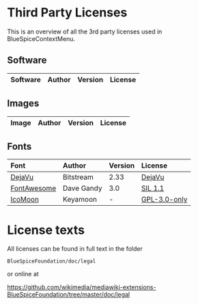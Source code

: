 Third Party Licenses
====================
This is an overview of all the 3rd party licenses used in BlueSpiceContextMenu.

Software
--------

| Software | Author | Version | License |
|:--------|:-------|:--------|:-------|

Images
------

| Image | Author | Version | License |
|:--------|:-------|:--------|:-------|

Fonts
-----

| Font | Author | Version | License |
|:--------|:-------|:--------|:-------|
| [DejaVu](https://dejavu-fonts.github.io/) | Bitstream | 2.33 | [DejaVu](https://dejavu-fonts.github.io/License.html) |
| [FontAwesome](http://fontawesome.io) | Dave Gandy | 3.0 | [SIL 1.1](http://fontawesome.io/license) |
| [IcoMoon](https://icomoon.io/#icons-icomoon) | Keyamoon | - | [GPL-3.0-only](https://www.gnu.org/licenses/gpl-3.0.txt) |

License texts
=============
All licenses can be found in full text in the folder

```BlueSpiceFoundation/doc/legal```

or online at

https://github.com/wikimedia/mediawiki-extensions-BlueSpiceFoundation/tree/master/doc/legal